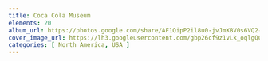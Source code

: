 ```yaml
---
title: Coca Cola Museum
elements: 20
album_url: https://photos.google.com/share/AF1QipP2il8u0-jvJmXBV0s6VQ2-bBcTZmnSBmoASf0lS17xVgaJRNq1sadf7N9s0EaVqQ?key=UVZlbjVjRVRQNk1NVzlscThhamo3UmtNYXlxb29B
cover_image_url: https://lh3.googleusercontent.com/gbp26cf9z1vLk_oqlgQCFsylo3SrZXoyAoMrJ73VN7dqKqD6QdC3lJBKS0HW9TbYMWDl823CdgWDwCiMSBnw54wAx-tb8wUv6WBqAB_dC0T_xnVkXj9eK2H6N2UF0H83tFKpWKRNTZibxzPXyHsHcfEjltyENsSvY9id0--KVox6IeERLo_BcvoFmxw1flwz2WaXTBsUyBy9WMTB3MED6BmDMCSHkr4rCMOyESR0oUXj7rtNcW-2dIPgm0JVZ8Lk1Zo2-g7KGZSsTtDlGvhaq5OAqqyZYwBS377Szxz77htqOFPCRlrlUoDT2aGOomPgA7jRR_KUzEace9rbgkXVOEptmzJpwzfTRwr-VU9yCyA3fH3kHwgiSYFt7lXJh6-jiJ8_xgrqY-IFNaf5FW_kBYIyB7r7xEubwx0Jyih8WjPth_TpwfGCcdz_XLATwPNJqyxf3SCZ76j6TdsxDZpxV8IPsIXCczq47-474YZfKdpLvJQxFlA__5Sh1oO2_jqHnYit9-xt07yCO__P9Ks52BqmYZa6hOUIIYxrYW_mgPlhlnzXeEFg4cO_J1bTmBCdlz7JDJ0wuice-WOqSytzd5pt8OHjRCTvrPXNtCrSmBzrjFaKXMSVWs0Uohb7zM2uiLwuvI5amEoUVmGVh4RNf6sPWg=s195-p-k-no
categories: [ North America, USA ]
---
```

